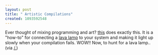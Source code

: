 ```yaml
--- 
layout: post
title: " Artistic Compilations"
created: 1093592548
---
```

Ever thought of mixing programming and art? <a href="http://www.pragmaticautomation.com/cgi-bin/pragauto.cgi">this</a> does exactly this. It is a "how-to" for connecting a <a href="http://en.wikipedia.org/wiki/Lava_lamp">lava lamp</a> to your system and making it light up slowly when your compilation fails. WOW!! Now, to hunt for a lava lamp.. (via <a href="http://www.slashdot.org">/.</a>)
